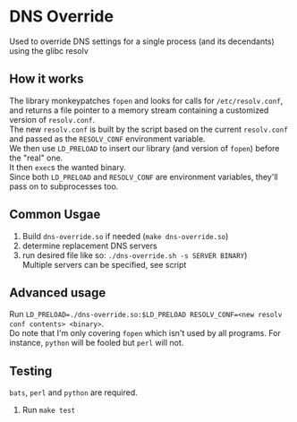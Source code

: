 # DNS Override
Used to override DNS settings for a single process (and its decendants) using the glibc resolv

## How it works
The library monkeypatches `fopen` and looks for calls for `/etc/resolv.conf`, and returns a file pointer to a memory stream containing a customized version of `resolv.conf`.  
The new `resolv.conf` is built by the script based on the current `resolv.conf` and passed as the `RESOLV_CONF` environment variable.  
We then use `LD_PRELOAD` to insert our library (and version of `fopen`) before the "real" one.  
It then `exec`s the wanted binary.  
Since both `LD_PRELOAD` and `RESOLV_CONF` are environment variables, they'll pass on to subprocesses too.

## Common Usgae
1. Build `dns-override.so` if needed (`make dns-override.so`)
2. determine replacement DNS servers
3. run desired file like so: `./dns-override.sh -s SERVER BINARY`)  
    Multiple servers can be specified, see script

## Advanced usage
Run `LD_PRELOAD=./dns-override.so:$LD_PRELOAD RESOLV_CONF=<new resolv conf contents> <binary>`.  
Do note that I'm only covering `fopen` which isn't used by all programs. For instance, `python` will be fooled but `perl` will not.

## Testing
`bats`, `perl` and `python` are required.  

1. Run `make test`
